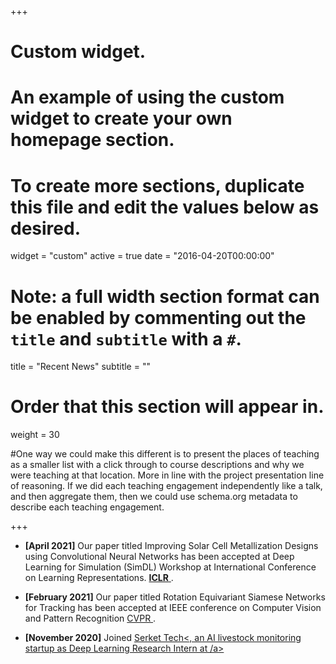 +++
# Custom widget.
# An example of using the custom widget to create your own homepage section.
# To create more sections, duplicate this file and edit the values below as desired.
widget = "custom"
active = true
date = "2016-04-20T00:00:00"

# Note: a full width section format can be enabled by commenting out the `title` and `subtitle` with a `#`.
title = "Recent News"
subtitle = ""


# Order that this section will appear in.
weight = 30

#One way we could make this different is to present the places of teaching as a smaller list with a click through to course descriptions and why we were teaching at that location. More in line with the project presentation line of reasoning. If we did each teaching engagement independently like a talk, and then aggregate them, then we could use schema.org metadata to describe each teaching engagement.

+++
+ **[April 2021]** Our paper titled Improving Solar Cell Metallization Designs using Convolutional Neural Networks has been accepted at Deep Learning for Simulation (SimDL) Workshop at International Conference on Learning Representations. <a href = "https://arxiv.org/pdf/2104.04017.pdf">**ICLR** </a>.

+ **[February 2021]** Our paper titled Rotation Equivariant Siamese Networks for Tracking has been accepted at IEEE conference on Computer Vision and Pattern Recognition <a href = "https://arxiv.org/pdf/2012.13078.pdf"> CVPR </a>.

+ **[November 2020]** Joined <a href = "https://www.serket-tech.com/"> Serket Tech<, an AI livestock monitoring startup as Deep Learning Research Intern at /a>
